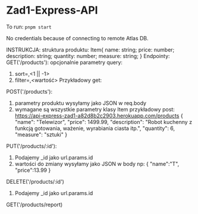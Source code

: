 # Zad1-Express-API

To run:
`pnpm start`

No credentials because of connecting to remote Atlas DB.

INSTRUKCJA:
struktura produktu:
Item{
    name: string;
    price: number;
    description: string;
    quantity: number;
    measure: string;
}
Endpointy:
 GET('/products'):
opcjonalnie parametry query: 
1. sort=<field>,<1 || -1>
2. filter=<field>,<wartość>
Przykładowy get:



POST('/products'):
1. parametry produktu wysyłamy jako JSON w req.body
2. wymagane są wszystkie parametry klasy Item
przykładowy post:
https://api-express-zad1-a82d8b2c2903.herokuapp.com/products
  {
    "name": "Telewizor",
    "price": 1499.99,
    "description":
      "Robot kuchenny z funkcją gotowania, ważenie, wyrabiania ciasta itp.",
    "quantity": 6,
    "measure": "sztuki"
  }


PUT('/products/:id'):
1. Podajemy _id jako url.params.id
2. wartości do zmiany wysyłamy jako JSON w body np:
    {
        "name":"T",
        "price":13.99
    }

DELETE('/products/:id')
1. Podajemy _id jako url.params.id

GET('/products/report)
